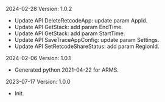 2024-02-28 Version: 1.0.2
- Update API DeleteRetcodeApp: update param AppId.
- Update API GetStack: add param EndTime.
- Update API GetStack: add param StartTime.
- Update API SaveTraceAppConfig: update param Settings.
- Update API SetRetcodeShareStatus: add param RegionId.


2024-02-06 Version: 1.0.1
- Generated python 2021-04-22 for ARMS.

2023-07-17 Version: 1.0.0
- Init.

